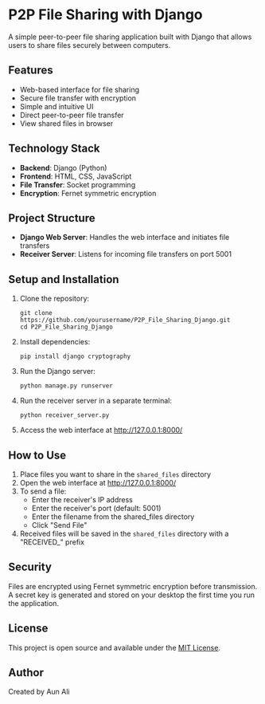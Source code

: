 # P2P File Sharing with Django

A simple peer-to-peer file sharing application built with Django that allows users to share files securely between computers.

## Features

- Web-based interface for file sharing
- Secure file transfer with encryption
- Simple and intuitive UI
- Direct peer-to-peer file transfer
- View shared files in browser

## Technology Stack

- **Backend**: Django (Python)
- **Frontend**: HTML, CSS, JavaScript
- **File Transfer**: Socket programming
- **Encryption**: Fernet symmetric encryption

## Project Structure

- **Django Web Server**: Handles the web interface and initiates file transfers
- **Receiver Server**: Listens for incoming file transfers on port 5001

## Setup and Installation

1. Clone the repository:
   ```
   git clone https://github.com/yourusername/P2P_File_Sharing_Django.git
   cd P2P_File_Sharing_Django
   ```

2. Install dependencies:
   ```
   pip install django cryptography
   ```

3. Run the Django server:
   ```
   python manage.py runserver
   ```

4. Run the receiver server in a separate terminal:
   ```
   python receiver_server.py
   ```

5. Access the web interface at http://127.0.0.1:8000/

## How to Use

1. Place files you want to share in the `shared_files` directory
2. Open the web interface at http://127.0.0.1:8000/
3. To send a file:
   - Enter the receiver's IP address
   - Enter the receiver's port (default: 5001)
   - Enter the filename from the shared_files directory
   - Click "Send File"
4. Received files will be saved in the `shared_files` directory with a "RECEIVED_" prefix

## Security

Files are encrypted using Fernet symmetric encryption before transmission. A secret key is generated and stored on your desktop the first time you run the application.

## License

This project is open source and available under the [MIT License](LICENSE).

## Author

Created by Aun Ali
